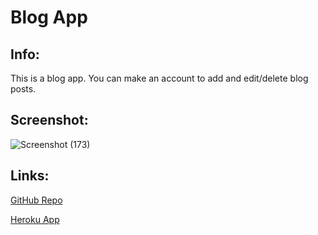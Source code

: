 # Blog App

## Info:
This is a blog app.  You can make an account to add and edit/delete blog posts.

## Screenshot:

![Screenshot (173)](https://user-images.githubusercontent.com/65084173/91684338-d0a04f00-eb1c-11ea-9f11-9e805481e67b.png)

## Links:
[GitHub Repo](https://londonlast21.github.io/cmsprac/)

[Heroku App](https://git.heroku.com/thawing-woodland-66055.git)